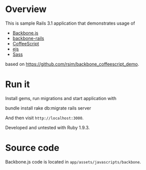 Overview
========

This is sample Rails 3.1 application that demonstrates usage of

* [Backbone.js](http://documentcloud.github.com/backbone/)
* [backbone-rails](https://github.com/codebrew/backbone-rails)
* [CoffeeScript](http://jashkenas.github.com/coffee-script/)
* [ejs](https://github.com/sstephenson/ejs/)
* [Sass](http://sass-lang.com/)

based on https://github.com/rsim/backbone_coffeescript_demo.

Run it
======

Install gems, run migrations and start application with

  bundle install
  rake db:migrate
  rails server
  
And then visit `http://localhost:3000`.

Developed and untested with Ruby 1.9.3.

Source code
===========

Backbone.js code is located in `app/assets/javascripts/backbone`.

